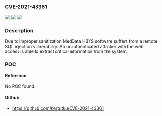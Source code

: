 ### [CVE-2021-43361](https://cve.mitre.org/cgi-bin/cvename.cgi?name=CVE-2021-43361)
![](https://img.shields.io/static/v1?label=Product&message=HBYS&color=blue)
![](https://img.shields.io/static/v1?label=Version&message=%3C%201.1%20&color=brighgreen)
![](https://img.shields.io/static/v1?label=Vulnerability&message=CWE-89%20SQL%20Injection&color=brighgreen)

### Description

Due to improper sanitization MedData HBYS software suffers from a remote SQL injection vulnerability. An unauthenticated attacker with the web access is able to extract critical information from the system.

### POC

#### Reference
No POC found.

#### Github
- https://github.com/bartutku/CVE-2021-43361

